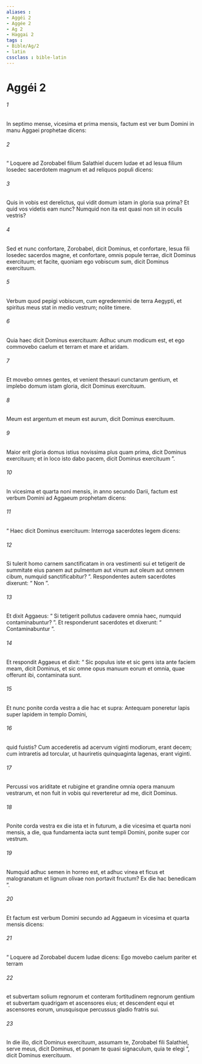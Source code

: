```yaml
---
aliases : 
- Aggéi 2
- Aggée 2
- Ag 2
- Haggai 2
tags : 
- Bible/Ag/2
- latin
cssclass : bible-latin
---
```


# Aggéi 2

###### 1
In septimo mense, vicesima et prima mensis, factum est ver bum Domini in manu Aggaei prophetae dicens: 
###### 2
“ Loquere ad Zorobabel filium Salathiel ducem Iudae et ad Iesua filium Iosedec sacerdotem magnum et ad reliquos populi dicens: 
###### 3
Quis in vobis est derelictus, qui vidit domum istam in gloria sua prima? Et quid vos videtis eam nunc? Numquid non ita est quasi non sit in oculis vestris? 
###### 4
Sed et nunc confortare, Zorobabel, dicit Dominus, et confortare, Iesua fili Iosedec sacerdos magne, et confortare, omnis popule terrae, dicit Dominus exercituum; et facite, quoniam ego vobiscum sum, dicit Dominus exercituum. 
###### 5
Verbum quod pepigi vobiscum, cum egrederemini de terra Aegypti, et spiritus meus stat in medio vestrum; nolite timere. 
###### 6
Quia haec dicit Dominus exercituum: Adhuc unum modicum est, et ego commovebo caelum et terram et mare et aridam. 
###### 7
Et movebo omnes gentes, et venient thesauri cunctarum gentium, et implebo domum istam gloria, dicit Dominus exercituum. 
###### 8
Meum est argentum et meum est aurum, dicit Dominus exercituum. 
###### 9
Maior erit gloria domus istius novissima plus quam prima, dicit Dominus exercituum; et in loco isto dabo pacem, dicit Dominus exercituum ”.
###### 10
In vicesima et quarta noni mensis, in anno secundo Darii, factum est verbum Domini ad Aggaeum prophetam dicens: 
###### 11
“ Haec dicit Dominus exercituum: Interroga sacerdotes legem dicens: 
###### 12
Si tulerit homo carnem sanctificatam in ora vestimenti sui et tetigerit de summitate eius panem aut pulmentum aut vinum aut oleum aut omnem cibum, numquid sanctificabitur? ”. Respondentes autem sacerdotes dixerunt: “ Non ”. 
###### 13
Et dixit Aggaeus: “ Si tetigerit pollutus cadavere omnia haec, numquid contaminabuntur? ”. Et responderunt sacerdotes et dixerunt: “ Contaminabuntur ”. 
###### 14
Et respondit Aggaeus et dixit: “ Sic populus iste et sic gens ista ante faciem meam, dicit Dominus, et sic omne opus manuum eorum et omnia, quae offerunt ibi, contaminata sunt.
###### 15
Et nunc ponite corda vestra a die hac et supra: Antequam poneretur lapis super lapidem in templo Domini, 
###### 16
quid fuistis? Cum accederetis ad acervum viginti modiorum, erant decem; cum intraretis ad torcular, ut hauriretis quinquaginta lagenas, erant viginti. 
###### 17
Percussi vos ariditate et rubigine et grandine omnia opera manuum vestrarum, et non fuit in vobis qui reverteretur ad me, dicit Dominus. 
###### 18
Ponite corda vestra ex die ista et in futurum, a die vicesima et quarta noni mensis, a die, qua fundamenta iacta sunt templi Domini, ponite super cor vestrum. 
###### 19
Numquid adhuc semen in horreo est, et adhuc vinea et ficus et malogranatum et lignum olivae non portavit fructum? Ex die hac benedicam ”.
###### 20
Et factum est verbum Domini secundo ad Aggaeum in vicesima et quarta mensis dicens: 
###### 21
“ Loquere ad Zorobabel ducem Iudae dicens: Ego movebo caelum pariter et terram 
###### 22
et subvertam solium regnorum et conteram fortitudinem regnorum gentium et subvertam quadrigam et ascensores eius; et descendent equi et ascensores eorum, unusquisque percussus gladio fratris sui. 
###### 23
In die illo, dicit Dominus exercituum, assumam te, Zorobabel fili Salathiel, serve meus, dicit Dominus, et ponam te quasi signaculum, quia te elegi ”, dicit Dominus exercituum.
